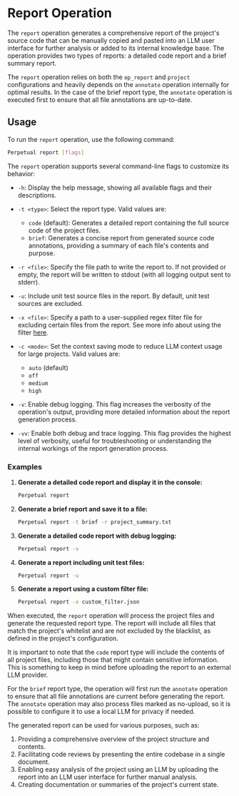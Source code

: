 # Report Operation

The `report` operation generates a comprehensive report of the project's source code that can be manually copied and pasted into an LLM user interface for further analysis or added to its internal knowledge base. The operation provides two types of reports: a detailed code report and a brief summary report.

The `report` operation relies on both the `op_report` and `project` configurations and heavily depends on the `annotate` operation internally for optimal results. In the case of the brief report type, the `annotate` operation is executed first to ensure that all file annotations are up-to-date.

## Usage

To run the `report` operation, use the following command:

```sh
Perpetual report [flags]
```

The `report` operation supports several command-line flags to customize its behavior:

- `-h`: Display the help message, showing all available flags and their descriptions.

- `-t <type>`: Select the report type. Valid values are:
  - `code` (default): Generates a detailed report containing the full source code of the project files.
  - `brief`: Generates a concise report from generated source code annotations, providing a summary of each file's contents and purpose.

- `-r <file>`: Specify the file path to write the report to. If not provided or empty, the report will be written to stdout (with all logging output sent to stderr).

- `-u`: Include unit test source files in the report. By default, unit test sources are excluded.

- `-x <file>`: Specify a path to a user-supplied regex filter file for excluding certain files from the report. See more info about using the filter [here](user_filter.md).

- `-c <mode>`: Set the context saving mode to reduce LLM context usage for large projects. Valid values are:
  - `auto` (default)
  - `off`
  - `medium`
  - `high`

- `-v`: Enable debug logging. This flag increases the verbosity of the operation's output, providing more detailed information about the report generation process.

- `-vv`: Enable both debug and trace logging. This flag provides the highest level of verbosity, useful for troubleshooting or understanding the internal workings of the report generation process.

### Examples

1. **Generate a detailed code report and display it in the console:**

   ```sh
   Perpetual report
   ```

2. **Generate a brief report and save it to a file:**

   ```sh
   Perpetual report -t brief -r project_summary.txt
   ```

3. **Generate a detailed code report with debug logging:**

   ```sh
   Perpetual report -v
   ```

4. **Generate a report including unit test files:**

   ```sh
   Perpetual report -u
   ```

5. **Generate a report using a custom filter file:**

   ```sh
   Perpetual report -x custom_filter.json
   ```

When executed, the `report` operation will process the project files and generate the requested report type. The report will include all files that match the project's whitelist and are not excluded by the blacklist, as defined in the project's configuration.

It is important to note that the `code` report type will include the contents of all project files, including those that might contain sensitive information. This is something to keep in mind before uploading the report to an external LLM provider.

For the `brief` report type, the operation will first run the `annotate` operation to ensure that all file annotations are current before generating the report. The `annotate` operation may also process files marked as no-upload, so it is possible to configure it to use a local LLM for privacy if needed.

The generated report can be used for various purposes, such as:

1. Providing a comprehensive overview of the project structure and contents.
2. Facilitating code reviews by presenting the entire codebase in a single document.
3. Enabling easy analysis of the project using an LLM by uploading the report into an LLM user interface for further manual analysis.
4. Creating documentation or summaries of the project's current state.
